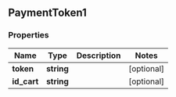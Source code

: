 ## PaymentToken1

### Properties
Name | Type | Description | Notes
------------ | ------------- | ------------- | -------------
**token** | **string** |  | [optional] 
**id_cart** | **string** |  | [optional] 


